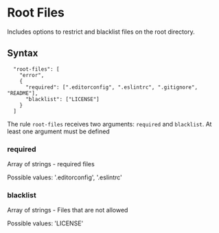 # Root Files

Includes options to restrict and blacklist files on the root directory.

## Syntax

```
  "root-files": [
    "error",
    {
      "required": [".editorconfig", ".eslintrc", ".gitignore", "README"],
      "blacklist": ["LICENSE"]
    }
  ]
```

The rule `root-files` receives two arguments: `required` and `blacklist`.
At least one argument must be defined

### required

Array of strings - required files

Possible values: '.editorconfig', '.eslintrc'

### blacklist

Array of strings - Files that are not allowed

Possible values: 'LICENSE'
